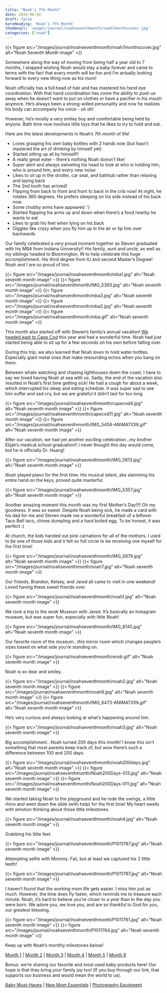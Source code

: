 ```yaml
---
title: "Noah’s 7th Month"
date: 2019-06-02
draft: false
heroHeading: 'Noah’s 7th Month'
thumbnail: 'images/journal/noahseventhmonth/noah7monthscover.jpg'
categories: ["noah"]
---
```


{{< figure src="/images/journal/noahseventhmonth/noah7monthscover.jpg" alt="Noah Seventh Month image" >}}

Somewhere along the way of moving from being half a year old to 7 months, I stopped wishing Noah would stay a baby forever and came to terms with the fact that every month will be fun and I’m actually looking forward to every new thing now as his mom! 

Noah officially has a full head of hair and has mastered his hand eye coordination. With that hand coordination has come the ability to push us away when he doesn’t want to put on clothes or have a pacifier in his mouth anymore. He’s always been a strong-willed personality and now he realizes his body can accompany his voice - uh oh! 

However, he’s mostly a very smiley boy and comfortable being held by anyone. Bath time now involves little toys that he likes to try to hold and eat. 

Here are the latest developments in Noah’s 7th month of life! 

- Loves grasping his own baby bottles with 2 hands now (but hasn’t mastered the art of drinking by himself yet)
- Started sitting up all by himself!!
- A really great eater - there’s nothing Noah doesn’t like! 
- Super alert and always swiveling his head to look at who is holding him, who is around him, and every new noise
- Likes to sit up in the stroller, car seat, and bathtub rather than relaxing and laying back
- The 2nd tooth has arrived!
- Flipping from back to front and front to back in the crib now! At night, he rotates 360 degrees. He prefers sleeping on his side instead of his back now.
- Some chubby arms have appeared :’)
- Started flapping his arms up and down when there’s a food nearby he wants to eat
- Likes to grab his feet when lying on his back
- Giggles like crazy when you fly him up in the air or tip him over backwards

Our family celebrated a very proud moment together as Steven graduated with his MBA from Indiana University!! His family, aunt and uncle, as well as my siblings headed to Bloomington, IN to help celebrate this huge accomplishment. His third degree from IU and second Master’s Degree! Noah and I are so proud of him.

{{< figure src="/images/journal/noahseventhmonth/mba1.jpg" alt="Noah seventh month image" >}}
{{< figure src="/images/journal/noahseventhmonth/IMG_5393.jpg" alt="Noah seventh month image" >}}
{{< figure src="/images/journal/noahseventhmonth/mba3.jpg" alt="Noah seventh month image" >}}
{{< figure src="/images/journal/noahseventhmonth/mba2.jpg" alt="Noah seventh month image" >}}
{{< figure src="/images/journal/noahseventhmonth/mba.gif" alt="Noah seventh month image" >}}

This month also started off with Steven’s family’s annual vacation! [We headed east to Cape Cod](https://ivanasteven.com/journal/cape-cod/) this year and had a wonderful time. Noah had just started being able to sit up for a few seconds on his own before falling over. 

During this trip, we also learned that Noah *loves* to hold water bottles. Especially giant metal ones that make resounding echos when you bang on them. 

Between whale watching and chasing lighthouses down the coast, I have to say we loved having Noah at sea with us. Sadly, the end of the vacation also resulted in Noah’s first time getting sick! He had a cough for about a week, which interrupted his sleep and eating schedule. It was super sad to see him suffer and sad cry, but we are grateful it didn’t last for too long

{{< figure src="/images/journal/noahseventhmonth/capecod4.jpg" alt="Noah seventh month image" >}}
{{< figure src="/images/journal/noahseventhmonth/capecod11.jpg" alt="Noah seventh month image" >}}
{{< figure src="/images/journal/noahseventhmonth/IMG_5459-ANIMATION.gif" alt="Noah seventh month image" >}}

After our vacation, we had yet another exciting celebration...my brother Elijah’s medical school graduation!! I never thought this day would come, but he is officially Dr. Huang!

{{< figure src="/images/journal/noahseventhmonth/IMG_5813.jpg" alt="Noah seventh month image" >}}

Noah played piano for the first time. His musical talent, aka slamming his entire hand on the keys, proved quite masterful.

{{< figure src="/images/journal/noahseventhmonth/IMG_5357.jpg" alt="Noah seventh month image" >}}

Another amazing moment this month was my first Mother’s Day!!!! Oh my goodness. It was so sweet. Despite Noah being sick, he made a card with his dad for me and Steven made me a wonderful breakfast of a leftover Taco Bell taco, chives dumpling and a hard boiled egg. To be honest, it was perfect :) 

At church, the kids handed out pink carnations for all of the mothers. I used to be one of those kids and it felt *so* full circle to be receiving one myself for the first time!

{{< figure src="/images/journal/noahseventhmonth/IMG_5879.jpg" alt="Noah seventh month image" >}}
{{< figure src="/images/journal/noahseventhmonth/noah7.jpg" alt="Noah seventh month image" >}}

Our friends, Brandon, Kelsey, and Jared all came to visit in one weekend! Loved having these sweet friends over.

{{< figure src="/images/journal/noahseventhmonth/noah1.jpg" alt="Noah seventh month image" >}}

We took a trip to the wndr Museum with Jared. It’s basically an Instagram museum, but was super fun, especially with little Noah! 

{{< figure src="/images/journal/noahseventhmonth/IMG_6145.jpg" alt="Noah seventh month image" >}}

Our favorite room of the museum...this mirror room which changes people’s sizes based on what side you’re standing on.

{{< figure src="/images/journal/noahseventhmonth/wndr.gif" alt="Noah seventh month image" >}}

Noah is so dear and smiley.

{{< figure src="/images/journal/noahseventhmonth/noah2.jpg" alt="Noah seventh month image" >}}
{{< figure src="/images/journal/noahseventhmonth/noah6.jpg" alt="Noah seventh month image" >}}
{{< figure src="/images/journal/noahseventhmonth/IMG_6473-ANIMATION.gif" alt="Noah seventh month image" >}}

He’s very curious and always looking at what’s happening around him.

{{< figure src="/images/journal/noahseventhmonth/noah3.jpg" alt="Noah seventh month image" >}}

Big accomplishment...Noah turned 200 days this month! I know this isn’t something that most parents keep track of, but wow there’s such a difference between 100 and 200 days.

{{< figure src="/images/journal/noahseventhmonth/noah200days.jpg" alt="Noah seventh month image" >}}
{{< figure src="/images/journal/noahseventhmonth/Noah200Days-013.jpg" alt="Noah seventh month image" >}}
{{< figure src="/images/journal/noahseventhmonth/Noah200Days-011.jpg" alt="Noah seventh month image" >}}

We started taking Noah to the playground and he rode the swings, a little rhino and went down the slide (with help) for the first time! My heart swells with emotion thinking about these little milestones.

{{< figure src="/images/journal/noahseventhmonth/noah4.jpg" alt="Noah seventh month image" >}}

Grabbing his little feet.

{{< figure src="/images/journal/noahseventhmonth/P1011787.jpg" alt="Noah seventh month image" >}}

Attempting selfie with Mommy. Fail, but at least we captured his 2 little teeth!

{{< figure src="/images/journal/noahseventhmonth/P1011797.jpg" alt="Noah seventh month image" >}}

I haven’t found that the working mom life gets easier. I miss him just as much. However, the time does fly faster, which reminds me to treasure each minute. Noah, it’s hard to believe you’re closer to a year than to the day you were born. We adore you, we love you, and are so thankful to God for you, our greatest blessing.

{{< figure src="/images/journal/noahseventhmonth/P1011761.jpg" alt="Noah seventh month image" >}}
{{< figure src="/images/journal/noahseventhmonth/P1011764.jpg" alt="Noah seventh month image" >}}

Keep up with Noah’s monthly milestones below!

[Month 1](https://ivanasteven.com/journal/first-month) | [Month 2](https://ivanasteven.com/journal/second-month) | [Month 3](https://ivanasteven.com/journal/third-month) | [Month 4](https://ivanasteven.com/journal/fourth-month) | [Month 5](https://ivanasteven.com/journal/fifth-month) | [Month 6](https://ivanasteven.com/journal/sixth-month)

Bonus: we’re sharing our favorite and most used baby products here! Our hope is that they bring your family joy too! (If you buy through our link, that supports our business and would mean the world to us). 

[Baby Must-Haves](https://kit.com/ivanasteven/our-baby-must-haves) | [New Mom Essentials](https://kit.com/ivanasteven/new-mom-essentials) | [Photography Equipment](https://kit.com/ivanasteven/photography-gear)